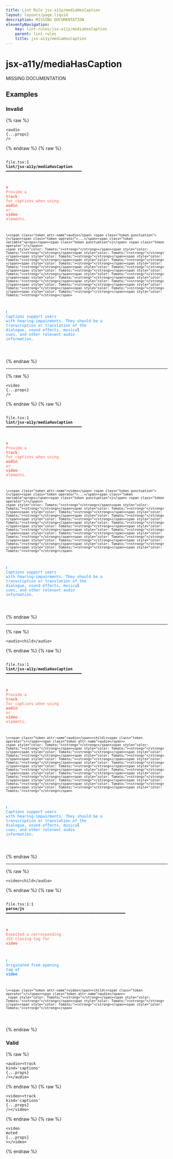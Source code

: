 ```yaml
---
title: Lint Rule jsx-a11y/mediaHasCaption
layout: layouts/page.liquid
description: MISSING DOCUMENTATION
eleventyNavigation:
	key: lint-rules/jsx-a11y/mediaHasCaption
	parent: lint-rules
	title: jsx-a11y/mediaHasCaption
---
```


# jsx-a11y/mediaHasCaption

MISSING DOCUMENTATION

<!-- EVERYTHING BELOW IS AUTOGENERATED. SEE SCRIPTS FOLDER FOR UPDATE SCRIPTS hash(04fda27a7cc6b2a09679401752aca5f9e6bda1e2) -->

## Examples
### Invalid
{% raw %}<pre class="language-text"><code class="language-text">\<<span class="token attr-name">audio</span> <span class="token punctuation">{</span><span class="token operator">...</span><span class="token variable">props</span><span class="token punctuation">}</span> <span class="token operator">/</span>></code></pre>{% endraw %}
{% raw %}<pre class="language-text"><code class="language-text">
 <span style="text-decoration-style: dotted;">file.tsx:1</span> <strong>lint/jsx-a11y/mediaHasCaption</strong> ━━━━━━━━━━━━━━━━━━━━━━━━━━━━━━━━━

  <strong><span style="color: Tomato;">✖ </span></strong><span style="color: Tomato;">Provide a </span><span style="color: Tomato;"><strong>track</strong></span><span style="color: Tomato;"> for captions when using </span><span style="color: Tomato;"><strong>audio</strong></span><span style="color: Tomato;"> or </span><span style="color: Tomato;"><strong>video</strong></span><span style="color: Tomato;"> elements.</span>

    \<<span class="token attr-name">audio</span> <span class="token punctuation">{</span><span class="token operator">...</span><span class="token variable">props</span><span class="token punctuation">}</span> <span class="token operator">/</span>>
    <span style="color: Tomato;"><strong>^</strong></span><span style="color: Tomato;"><strong>^</strong></span><span style="color: Tomato;"><strong>^</strong></span><span style="color: Tomato;"><strong>^</strong></span><span style="color: Tomato;"><strong>^</strong></span><span style="color: Tomato;"><strong>^</strong></span><span style="color: Tomato;"><strong>^</strong></span><span style="color: Tomato;"><strong>^</strong></span><span style="color: Tomato;"><strong>^</strong></span><span style="color: Tomato;"><strong>^</strong></span><span style="color: Tomato;"><strong>^</strong></span><span style="color: Tomato;"><strong>^</strong></span><span style="color: Tomato;"><strong>^</strong></span><span style="color: Tomato;"><strong>^</strong></span><span style="color: Tomato;"><strong>^</strong></span><span style="color: Tomato;"><strong>^</strong></span><span style="color: Tomato;"><strong>^</strong></span><span style="color: Tomato;"><strong>^</strong></span><span style="color: Tomato;"><strong>^</strong></span><span style="color: Tomato;"><strong>^</strong></span>

  <strong><span style="color: DodgerBlue;">ℹ </span></strong><span style="color: DodgerBlue;">Captions support users with hearing-impairments. They should be a</span>
    <span style="color: DodgerBlue;">transcription or translation of the dialogue, sound effects, musica</span>l
    <span style="color: DodgerBlue;">cues, and other relevant audio information.</span>

</code></pre>{% endraw %}

---------------

{% raw %}<pre class="language-text"><code class="language-text">\<<span class="token attr-name">video</span> <span class="token punctuation">{</span><span class="token operator">...</span><span class="token variable">props</span><span class="token punctuation">}</span> <span class="token operator">/</span>></code></pre>{% endraw %}
{% raw %}<pre class="language-text"><code class="language-text">
 <span style="text-decoration-style: dotted;">file.tsx:1</span> <strong>lint/jsx-a11y/mediaHasCaption</strong> ━━━━━━━━━━━━━━━━━━━━━━━━━━━━━━━━━

  <strong><span style="color: Tomato;">✖ </span></strong><span style="color: Tomato;">Provide a </span><span style="color: Tomato;"><strong>track</strong></span><span style="color: Tomato;"> for captions when using </span><span style="color: Tomato;"><strong>audio</strong></span><span style="color: Tomato;"> or </span><span style="color: Tomato;"><strong>video</strong></span><span style="color: Tomato;"> elements.</span>

    \<<span class="token attr-name">video</span> <span class="token punctuation">{</span><span class="token operator">...</span><span class="token variable">props</span><span class="token punctuation">}</span> <span class="token operator">/</span>>
    <span style="color: Tomato;"><strong>^</strong></span><span style="color: Tomato;"><strong>^</strong></span><span style="color: Tomato;"><strong>^</strong></span><span style="color: Tomato;"><strong>^</strong></span><span style="color: Tomato;"><strong>^</strong></span><span style="color: Tomato;"><strong>^</strong></span><span style="color: Tomato;"><strong>^</strong></span><span style="color: Tomato;"><strong>^</strong></span><span style="color: Tomato;"><strong>^</strong></span><span style="color: Tomato;"><strong>^</strong></span><span style="color: Tomato;"><strong>^</strong></span><span style="color: Tomato;"><strong>^</strong></span><span style="color: Tomato;"><strong>^</strong></span><span style="color: Tomato;"><strong>^</strong></span><span style="color: Tomato;"><strong>^</strong></span><span style="color: Tomato;"><strong>^</strong></span><span style="color: Tomato;"><strong>^</strong></span><span style="color: Tomato;"><strong>^</strong></span><span style="color: Tomato;"><strong>^</strong></span><span style="color: Tomato;"><strong>^</strong></span>

  <strong><span style="color: DodgerBlue;">ℹ </span></strong><span style="color: DodgerBlue;">Captions support users with hearing-impairments. They should be a</span>
    <span style="color: DodgerBlue;">transcription or translation of the dialogue, sound effects, musica</span>l
    <span style="color: DodgerBlue;">cues, and other relevant audio information.</span>

</code></pre>{% endraw %}

---------------

{% raw %}<pre class="language-text"><code class="language-text">\<<span class="token attr-name">audio</span>>child\<<span class="token operator">/</span><span class="token attr-name">audio</span>></code></pre>{% endraw %}
{% raw %}<pre class="language-text"><code class="language-text">
 <span style="text-decoration-style: dotted;">file.tsx:1</span> <strong>lint/jsx-a11y/mediaHasCaption</strong> ━━━━━━━━━━━━━━━━━━━━━━━━━━━━━━━━━

  <strong><span style="color: Tomato;">✖ </span></strong><span style="color: Tomato;">Provide a </span><span style="color: Tomato;"><strong>track</strong></span><span style="color: Tomato;"> for captions when using </span><span style="color: Tomato;"><strong>audio</strong></span><span style="color: Tomato;"> or </span><span style="color: Tomato;"><strong>video</strong></span><span style="color: Tomato;"> elements.</span>

    \<<span class="token attr-name">audio</span>>child\<<span class="token operator">/</span><span class="token attr-name">audio</span>>
    <span style="color: Tomato;"><strong>^</strong></span><span style="color: Tomato;"><strong>^</strong></span><span style="color: Tomato;"><strong>^</strong></span><span style="color: Tomato;"><strong>^</strong></span><span style="color: Tomato;"><strong>^</strong></span><span style="color: Tomato;"><strong>^</strong></span><span style="color: Tomato;"><strong>^</strong></span><span style="color: Tomato;"><strong>^</strong></span><span style="color: Tomato;"><strong>^</strong></span><span style="color: Tomato;"><strong>^</strong></span><span style="color: Tomato;"><strong>^</strong></span><span style="color: Tomato;"><strong>^</strong></span><span style="color: Tomato;"><strong>^</strong></span><span style="color: Tomato;"><strong>^</strong></span><span style="color: Tomato;"><strong>^</strong></span><span style="color: Tomato;"><strong>^</strong></span><span style="color: Tomato;"><strong>^</strong></span><span style="color: Tomato;"><strong>^</strong></span><span style="color: Tomato;"><strong>^</strong></span><span style="color: Tomato;"><strong>^</strong></span>

  <strong><span style="color: DodgerBlue;">ℹ </span></strong><span style="color: DodgerBlue;">Captions support users with hearing-impairments. They should be a</span>
    <span style="color: DodgerBlue;">transcription or translation of the dialogue, sound effects, musica</span>l
    <span style="color: DodgerBlue;">cues, and other relevant audio information.</span>

</code></pre>{% endraw %}

---------------

{% raw %}<pre class="language-text"><code class="language-text">\<<span class="token attr-name">video</span>>child\<<span class="token operator">/</span><span class="token attr-name">audio</span>></code></pre>{% endraw %}
{% raw %}<pre class="language-text"><code class="language-text">
 <span style="text-decoration-style: dotted;">file.tsx:1:1</span> <strong>parse/js</strong> ━━━━━━━━━━━━━━━━━━━━━━━━━━━━━━━━━━━━━━━━━━━━━━━━━━━━

  <strong><span style="color: Tomato;">✖ </span></strong><span style="color: Tomato;">Expected a corresponding JSX closing tag for </span><span style="color: Tomato;"><strong>video</strong></span>

  <strong><span style="color: DodgerBlue;">ℹ </span></strong><span style="color: DodgerBlue;">Originated from opening tag of </span><span style="color: DodgerBlue;"><strong>video</strong></span>

    \<<span class="token attr-name">video</span>>child\<<span class="token operator">/</span><span class="token attr-name">audio</span>>
     <span style="color: Tomato;"><strong>^</strong></span><span style="color: Tomato;"><strong>^</strong></span><span style="color: Tomato;"><strong>^</strong></span><span style="color: Tomato;"><strong>^</strong></span><span style="color: Tomato;"><strong>^</strong></span>

</code></pre>{% endraw %}
### Valid
{% raw %}<pre class="language-text"><code class="language-text">\<<span class="token attr-name">audio</span>>\<<span class="token attr-name">track</span> <span class="token attr-name">kind</span><span class="token operator">=</span><span class="token string">&apos;captions&apos;</span> <span class="token punctuation">{</span><span class="token operator">...</span><span class="token variable">props</span><span class="token punctuation">}</span> <span class="token operator">/</span>>\<<span class="token operator">/</span><span class="token attr-name">audio</span>></code></pre>{% endraw %}
{% raw %}<pre class="language-text"><code class="language-text">\<<span class="token attr-name">video</span>>\<<span class="token attr-name">track</span> <span class="token attr-name">kind</span><span class="token operator">=</span><span class="token string">&apos;captions&apos;</span> <span class="token punctuation">{</span><span class="token operator">...</span><span class="token variable">props</span><span class="token punctuation">}</span> <span class="token operator">/</span>>\<<span class="token operator">/</span><span class="token attr-name">video</span>></code></pre>{% endraw %}
{% raw %}<pre class="language-text"><code class="language-text">\<<span class="token attr-name">video</span> <span class="token attr-name">muted</span> <span class="token punctuation">{</span><span class="token operator">...</span><span class="token variable">props</span><span class="token punctuation">}</span> >\<<span class="token operator">/</span><span class="token attr-name">video</span>></code></pre>{% endraw %}
